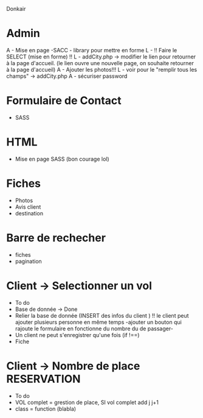 Donkair

#  Admin
A - Mise en page -SACC - library pour mettre en forme
L - !! Faire le SELECT (mise en forme) !!
L - addCity.php -> modifier le lien pour retourner à la page d'accueil. (le lien ouvre une nouvelle page, on souhaite retourner à la page d'accueil)
A - Ajouter les photos!!!
L - voir pour le "remplir tous les champs" -> addCity.php
A - sécuriser password  

# Formulaire de Contact
- SASS

# HTML
- Mise en page  SASS (bon courage lol)

# Fiches
- Photos
- Avis client
- destination

# Barre de rechecher
- fiches
- pagination

# Client -> Selectionner un vol 
- To do
- Base de donnée -> Done
- Relier la base de donnée (INSERT des infos du client ) !! le client peut ajouter plusieurs personne en même temps -ajouter un bouton qui rajoute le formulaire en fonctionne du nombre du de passager-
- Un client ne peut s'enregistrer qu'une fois (if !==)
- Fiche

# Client -> Nombre de place RESERVATION
- To do 
- VOL complet = grestion de place, SI vol complet add j j+1
- class = function (blabla)

